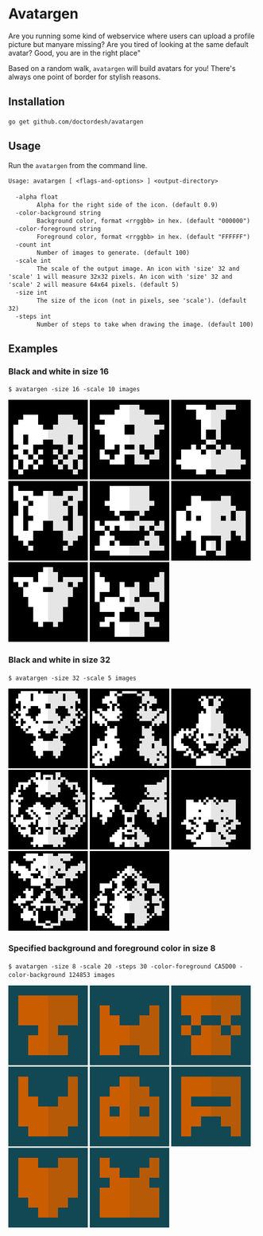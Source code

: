 # Avatargen

Are you running some kind of webservice where users can upload a profile picture but manyare missing? Are you tired of looking at the same default avatar? Good, you are in the right place"

Based on a random walk, `avatargen` will build avatars for you! There's always one point of border for stylish reasons. 

## Installation

`go get github.com/doctordesh/avatargen`

## Usage

Run the `avatargen` from the command line.

```
Usage: avatargen [ <flags-and-options> ] <output-directory>

  -alpha float
    	Alpha for the right side of the icon. (default 0.9)
  -color-background string
    	Background color, format <rrggbb> in hex. (default "000000")
  -color-foreground string
    	Foreground color, format <rrggbb> in hex. (default "FFFFFF")
  -count int
    	Number of images to generate. (default 100)
  -scale int
    	The scale of the output image. An icon with 'size' 32 and 'scale' 1 will measure 32x32 pixels. An icon with 'size' 32 and 'scale' 2 will measure 64x64 pixels. (default 5)
  -size int
    	The size of the icon (not in pixels, see 'scale'). (default 32)
  -steps int
    	Number of steps to take when drawing the image. (default 100)
```

## Examples

### Black and white in size 16

`$ avatargen -size 16 -scale 10 images`

![alt text](./doc/example-16-1.png)
![alt text](./doc/example-16-2.png)
![alt text](./doc/example-16-3.png)
![alt text](./doc/example-16-4.png)
![alt text](./doc/example-16-5.png)
![alt text](./doc/example-16-6.png)
![alt text](./doc/example-16-7.png)
![alt text](./doc/example-16-8.png)

### Black and white in size 32

`$ avatargen -size 32 -scale 5 images`

![alt text](./doc/example-32-1.png)
![alt text](./doc/example-32-2.png)
![alt text](./doc/example-32-3.png)
![alt text](./doc/example-32-4.png)
![alt text](./doc/example-32-5.png)
![alt text](./doc/example-32-6.png)
![alt text](./doc/example-32-7.png)
![alt text](./doc/example-32-8.png)

### Specified background and foreground color in size 8

`$ avatargen -size 8 -scale 20 -steps 30 -color-foreground CA5D00 -color-background 124853 images`

![alt text](./doc/example-8-1.png)
![alt text](./doc/example-8-2.png)
![alt text](./doc/example-8-3.png)
![alt text](./doc/example-8-4.png)
![alt text](./doc/example-8-5.png)
![alt text](./doc/example-8-6.png)
![alt text](./doc/example-8-7.png)
![alt text](./doc/example-8-8.png)



